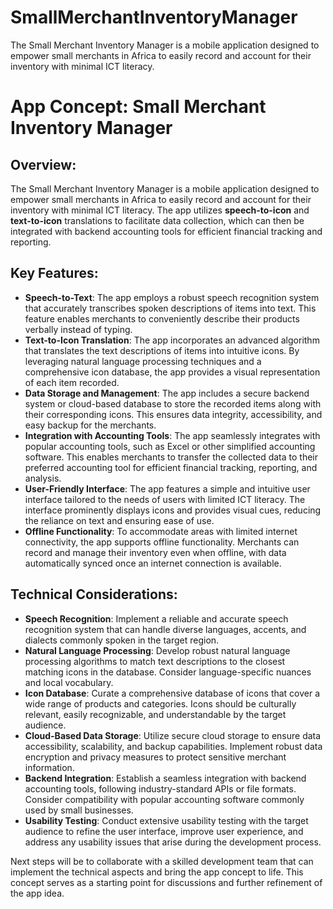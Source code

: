 # SmallMerchantInventoryManager
The Small Merchant Inventory Manager is a mobile application designed to empower small merchants in Africa to easily record and account for their inventory with minimal ICT literacy. 

# App Concept: Small Merchant Inventory Manager

## Overview:
The Small Merchant Inventory Manager is a mobile application designed to empower small merchants in Africa to easily record and account for their inventory with minimal ICT literacy. The app utilizes **speech-to-icon** and **text-to-icon** translations to facilitate data collection, which can then be integrated with backend accounting tools for efficient financial tracking and reporting.

## Key Features:
- **Speech-to-Text**: The app employs a robust speech recognition system that accurately transcribes spoken descriptions of items into text. This feature enables merchants to conveniently describe their products verbally instead of typing.
- **Text-to-Icon Translation**: The app incorporates an advanced algorithm that translates the text descriptions of items into intuitive icons. By leveraging natural language processing techniques and a comprehensive icon database, the app provides a visual representation of each item recorded.
- **Data Storage and Management**: The app includes a secure backend system or cloud-based database to store the recorded items along with their corresponding icons. This ensures data integrity, accessibility, and easy backup for the merchants.
- **Integration with Accounting Tools**: The app seamlessly integrates with popular accounting tools, such as Excel or other simplified accounting software. This enables merchants to transfer the collected data to their preferred accounting tool for efficient financial tracking, reporting, and analysis.
- **User-Friendly Interface**: The app features a simple and intuitive user interface tailored to the needs of users with limited ICT literacy. The interface prominently displays icons and provides visual cues, reducing the reliance on text and ensuring ease of use.
- **Offline Functionality**: To accommodate areas with limited internet connectivity, the app supports offline functionality. Merchants can record and manage their inventory even when offline, with data automatically synced once an internet connection is available.

## Technical Considerations:
- **Speech Recognition**: Implement a reliable and accurate speech recognition system that can handle diverse languages, accents, and dialects commonly spoken in the target region.
- **Natural Language Processing**: Develop robust natural language processing algorithms to match text descriptions to the closest matching icons in the database. Consider language-specific nuances and local vocabulary.
- **Icon Database**: Curate a comprehensive database of icons that cover a wide range of products and categories. Icons should be culturally relevant, easily recognizable, and understandable by the target audience.
- **Cloud-Based Data Storage**: Utilize secure cloud storage to ensure data accessibility, scalability, and backup capabilities. Implement robust data encryption and privacy measures to protect sensitive merchant information.
- **Backend Integration**: Establish a seamless integration with backend accounting tools, following industry-standard APIs or file formats. Consider compatibility with popular accounting software commonly used by small businesses.
- **Usability Testing**: Conduct extensive usability testing with the target audience to refine the user interface, improve user experience, and address any usability issues that arise during the development process.

Next steps will be to collaborate with a skilled development team that can implement the technical aspects and bring the app concept to life. This concept serves as a starting point for discussions and further refinement of the app idea.

